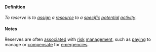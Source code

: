 #### Definition

*To reserve* is *to [assign](https://github.com/gcassel/Modular-Organizing-Terminology/blob/master/terms/assign.md) a [resource](https://github.com/gcassel/Modular-Organizing-Terminology/blob/master/terms/resource.md) to a [specific](https://github.com/gcassel/Modular-Organizing-Terminology/blob/master/terms/specific.md) [potential](https://github.com/gcassel/Modular-Organizing-Terminology/blob/master/terms/potential.md) [activity](https://github.com/gcassel/Modular-Organizing-Terminology/blob/master/terms/activity.md)*.

#### Notes

Reserves are often [associated](https://github.com/gcassel/Modular-Organizing-Terminology/blob/master/terms/associate.md) with [risk](https://github.com/gcassel/Modular-Organizing-Terminology/blob/master/terms/risk.md) [management](https://github.com/gcassel/Modular-Organizing-Terminology/blob/master/terms/manage.md), such as [paying](https://github.com/gcassel/Modular-Organizing-Terminology/blob/master/terms/pay.md) to manage or [compensate](https://github.com/gcassel/Modular-Organizing-Terminology/blob/master/terms/compensate.md) for [emergencies](https://github.com/gcassel/Modular-Organizing-Terminology/blob/master/terms/emergency.md).
